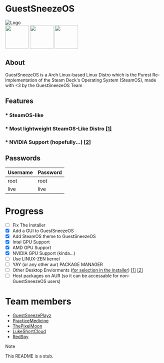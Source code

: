 # GuestSneezeOS
![Logo](https://github.com/GuestSneezeOS-Official/GuestSneezeOS/assets/163439609/32015c8f-8259-48a3-92e6-846248197867)
<br>
[<img src="https://github.com/user-attachments/assets/6b011a7d-106e-4cb3-bdaa-7a7f15d886e6" width="75"/>](https://discord.gg/3dKX6bQw7P)
[<img src="https://github.com/user-attachments/assets/c6a69127-68c7-4086-9e7a-79c9dd4834c2" width="75"/>](https://x.com/guestsneezeplay)
[<img src="https://github.com/user-attachments/assets/1d660c54-cecc-4f53-a57c-f4d761718bf6" width="75"/>](https://www.reddit.com/r/GuestSneezeOS/)

## About
GuestSneezeOS is a Arch Linux-based Linux Distro which is the Purest Re-Implementation of the Steam Deck's Operating System (SteamOS), made with <3 by the GuestSneezeOS Team



## Features
### * SteamOS-like
### * Most lightweight SteamOS-Like Distro [[1]](https://www.reddit.com/r/DistroHopping/comments/1gz4ea5/comment/lyvrbtk/?utm_source=share&utm_medium=web3x&utm_name=web3xcss&utm_term=1&utm_content=share_button)
### * NVIDIA Support (hopefully...) [[2]](https://www.reddit.com/r/FindMeALinuxDistro/comments/1gzulju/comment/lz10u72/?utm_source=share&utm_medium=web3x&utm_name=web3xcss&utm_term=1&utm_content=share_button)


## Passwords
| Username | Password |
| -------- | -------- |
| root | root |
| live | live |


# Progress
- [ ] Fix The Installer
- [X] Add a GUI to GuestSneezeOS
- [X] Add SteamOS theme to GuestSneezeOS
- [X] Intel GPU Support
- [X] AMD GPU Support
- [X] NVIDIA GPU Support (kinda...)
- [ ] Use LINUX-ZEN kernel
- [ ] YAY (or any other aur) PACKAGE MANAGER
- [ ] Other Desktop Enviorments ([for selection in the installer](https://github.com/GuestSneeze-OS/GuestSneezeOS/blob/main/airootfs/etc/install.sh#L85)) [[1]](https://github.com/winesapOS/winesapOS/issues/1001) [[2]](https://github.com/winesapOS/winesapOS/pull/917)
- [ ] Host packages on AUR (so it can be accessable for non-GuestSneezeOS users)

# Team members
- [GuestSneezePlayz](https://github.com/GuestSneezeOSDev)
- [PracticeMedicine](https://github.com/PracticeMedicine03)
- [ThePixelMoon](https://github.com/ThePixelMoon)
- [LukeShortCloud](https://github.com/LukeShortCloud)
- [RedSpy](https://github.com/lolimjustherefornoreason)

> [!NOTE]  
> This README is a stub.
